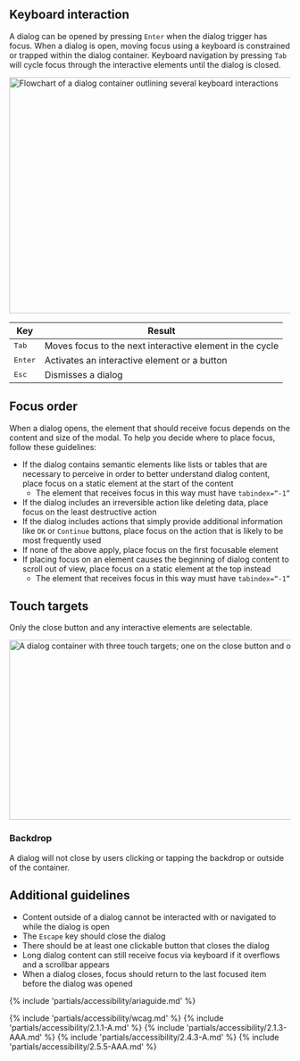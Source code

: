## Keyboard interaction

A dialog can be opened by pressing `Enter` when the dialog trigger has focus. When a dialog is open, moving focus using a keyboard is constrained or trapped within the dialog container. Keyboard navigation by pressing `Tab` will cycle focus through the interactive elements until the dialog is closed.

<uxdot-example width-adjustment="1000px" variant="full" alignment="left" no-border>
  <img src="../dialog-a11y-keyboard-interactions.png"
        alt="Flowchart of a dialog container outlining several keyboard interactions"
        width="1000"
        height="423">
</uxdot-example>

<rh-table>

| Key              | Result                                                   |
| ---------------- | -------------------------------------------------------- |
| <kbd>Tab</kbd>   | Moves focus to the next interactive element in the cycle |
| <kbd>Enter</kbd> | Activates an interactive element or a button             |
| <kbd>Esc</kbd>   | Dismisses a dialog                                       |

</rh-table>


## Focus order

When a dialog opens, the element that should receive focus depends on the content and size of the modal. To help you decide where to place focus, follow these guidelines:

- If the dialog contains semantic elements like lists or tables that are necessary to perceive in order to better understand dialog content, place focus on a static element at the start of the content
  - The element that receives focus in this way must have `tabindex=“-1”`
- If the dialog includes an irreversible action like deleting data, place focus on the least destructive action
- If the dialog includes actions that simply provide additional information like `OK` or `Continue` buttons, place focus on the action that is likely to be most frequently used
- If none of the above apply, place focus on the first focusable element
- If placing focus on an element causes the beginning of dialog content to scroll out of view, place focus on a static element at the top instead
  - The element that receives focus in this way must have `tabindex=“-1”`



## Touch targets

Only the close button and any interactive elements are selectable.

<uxdot-example width-adjustment="1000px" variant="full" alignment="left" no-border>
  <img alt="A dialog container with three touch targets; one on the close button and one on each button"
       src="../dialog-a11y-touch-targets.png"
       width="1000"
       height="322">
</uxdot-example>


### Backdrop

A dialog will not close by users clicking or tapping the backdrop or outside of the container.



## Additional guidelines

- Content outside of a dialog cannot be interacted with or navigated to while the dialog is open
- The `Escape` key should close the dialog
- There should be at least one clickable button that closes the dialog
- Long dialog content can still receive focus via keyboard if it overflows and a scrollbar appears
- When a dialog closes, focus should return to the last focused item before the dialog was opened


{% include 'partials/accessibility/ariaguide.md' %}

{% include 'partials/accessibility/wcag.md' %}
{% include 'partials/accessibility/2.1.1-A.md' %}
{% include 'partials/accessibility/2.1.3-AAA.md' %}
{% include 'partials/accessibility/2.4.3-A.md' %}
{% include 'partials/accessibility/2.5.5-AAA.md' %}

